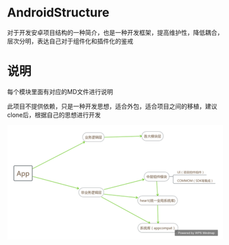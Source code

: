 # AndroidStructure
对于开发安卓项目结构的一种简介，也是一种开发框架，提高维护性，降低耦合，层次分明，表达自己对于组件化和插件化的鉴戒

# 说明
每个模块里面有对应的MD文件进行说明

此项目不提供依赖，只是一种开发思想，适合外包，适合项目之间的移植，建议clone后，根据自己的思想进行开发

![Image text](https://raw.githubusercontent.com/ItAllen/AndroidStructure/master/%E5%AE%89%E5%8D%93%E7%BB%93%E6%9E%84%E5%9B%BE.jpg)
